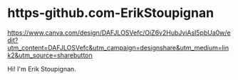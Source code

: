 # https-github.com-ErikStoupignan
https://www.canva.com/design/DAFJLOSVefc/OiZ6v2HubJviAsI5pbUa0w/edit?utm_content=DAFJLOSVefc&utm_campaign=designshare&utm_medium=link2&utm_source=sharebutton

Hi! I'm Erik Stoupignan. 

